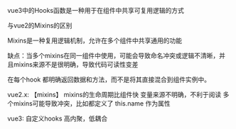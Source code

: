 vue3中的Hooks函数是一种用于在组件中共享可复用逻辑的方式

与vue2的Mixins的区别

Mixins是一种复用逻辑机制，允许在多个组件中共享通用的功能

缺点：当多个mixins在同一组件中使用，可能会导致命名冲突或逻辑不清晰，并且mixins来源不是很明确，导致代码可读性变差

在每个hook 都明确返回数据和方法，而不是将其直接混合到组件实例中。

vue2.x: 【mixins】
 mixins的生命周期比组件快
 变量来源不明确，不利于阅读
 多个mixins可能导致冲突，比如都定义了 this.name 作为属性

vue3: 自定义hooks
高内聚，低耦合